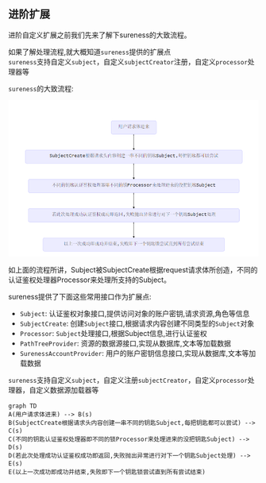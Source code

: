## 进阶扩展  

进阶自定义扩展之前我们先来了解下sureness的大致流程。  

如果了解处理流程,就大概知道`sureness`提供的扩展点    
`sureness`支持自定义`subject`，自定义`subjectCreator`注册，自定义`processor`处理器等 
 
`sureness`的大致流程:  

![flow](../_images/flow-cn.png)    

如上面的流程所讲，Subject被SubjectCreate根据request请求体所创造，不同的认证鉴权处理器Processor来处理所支持的Subject。  


sureness提供了下面这些常用接口作为扩展点:  

- `Subject`: 认证鉴权对象接口,提供访问对象的账户密钥,请求资源,角色等信息  
- `SubjectCreate`: 创建`Subject`接口,根据请求内容创建不同类型的`Subject`对象    
- `Processor`: `Subject`处理接口,根据Subject信息,进行认证鉴权  
- `PathTreeProvider`: 资源的数据源接口,实现从数据库,文本等加载数据  
- `SurenessAccountProvider`: 用户的账户密钥信息接口,实现从数据库,文本等加载数据  

`sureness`支持自定义`subject`，自定义注册`subjectCreator`，自定义`processor`处理器，自定义数据源加载器等  

 
 

```mermaid
graph TD
A(用户请求体进来) --> B(s)
B(SubjectCreate根据请求头内容创建一串不同的钥匙Subject,每把钥匙都可以尝试) --> C(s)
C(不同的钥匙认证鉴权处理器即不同的锁Processor来处理进来的没把钥匙Subject) --> D(s)
D(若此次处理成功认证鉴权成功即返回,失败抛出异常进行对下一个钥匙Subject处理) --> E(s)
E(以上一次成功即成功并结束,失败即下一个钥匙锁尝试直到所有尝试结束)  
```